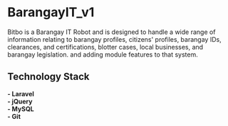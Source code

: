 # BarangayIT_v1
Bitbo is a Barangay IT Robot and is designed to handle a wide range of information relating to barangay profiles, citizens' profiles, barangay IDs, clearances, and certifications, blotter cases, local businesses, and barangay legislation. and adding module features to that system. 

## Technology Stack
**- Laravel**<br>
**- jQuery**<br>
**- MySQL**<br>
**- Git**<br>
